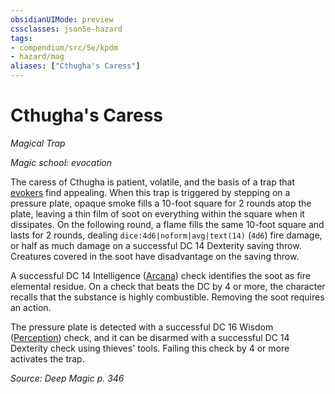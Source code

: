```yaml
---
obsidianUIMode: preview
cssclasses: json5e-hazard
tags:
- compendium/src/5e/kpdm
- hazard/mag
aliases: ["Cthugha's Caress"]
---
```

# Cthugha's Caress
*Magical Trap*  

*Magic school: evocation*

The caress of Cthugha is patient, volatile, and the basis of a trap that [evokers](compendium/classes/wizard-school-of-evocation.md) find appealing. When this trap is triggered by stepping on a pressure plate, opaque smoke fills a 10-foot square for 2 rounds atop the plate, leaving a thin film of soot on everything within the square when it dissipates. On the following round, a flame fills the same 10-foot square and lasts for 2 rounds, dealing `dice:4d6|noform|avg|text(14)` (`4d6`) fire damage, or half as much damage on a successful DC 14 Dexterity saving throw. Creatures covered in the soot have disadvantage on the saving throw.

A successful DC 14 Intelligence ([Arcana](/compendium/rules/skills.md#Arcana)) check identifies the soot as fire elemental residue. On a check that beats the DC by 4 or more, the character recalls that the substance is highly combustible. Removing the soot requires an action.

The pressure plate is detected with a successful DC 16 Wisdom ([Perception](/compendium/rules/skills.md#Perception)) check, and it can be disarmed with a successful DC 14 Dexterity check using thieves' tools. Failing this check by 4 or more activates the trap.

*Source: Deep Magic p. 346*